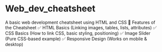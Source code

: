 # Web_dev_cheatsheet
A basic web development cheatsheet using HTML and CSS 
📌 Features of the Cheatsheet
✅ HTML Basics (Linking images, tables, lists, attributes)
✅ CSS Basics (How to link CSS, basic styling, positioning)
✅ Image Slider (Pure CSS-based example)
✅ Responsive Design (Works on mobile & desktop)

